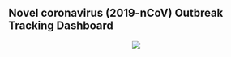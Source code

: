 ## Novel coronavirus (2019-nCoV) Outbreak Tracking Dashboard

<p align="center">
  <img src="https://i.imgur.com/pegZHkx.png">
</p>
